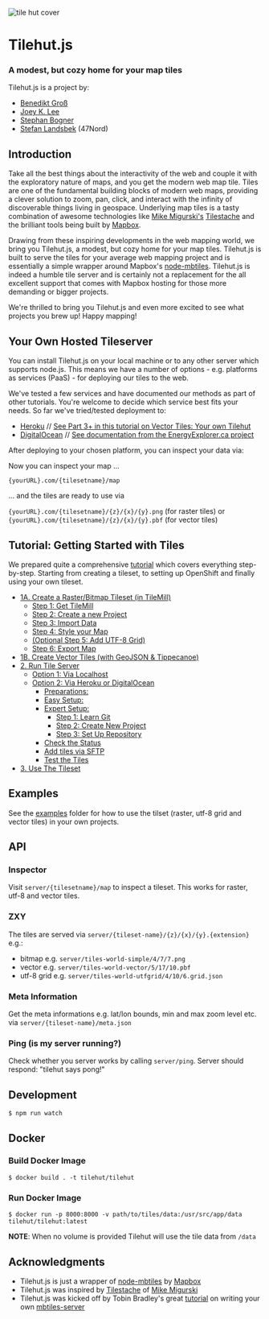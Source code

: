 ![tile hut cover](assets/tilehutjs_title.png)

# Tilehut.js

### A modest, but cozy home for your map tiles

Tilehut.js is a project by:

- [Benedikt Groß](http://benedikt-gross.de)
- [Joey K. Lee](http://jk-lee.com)
- [Stephan Bogner](http://stephanbogner.de)
- [Stefan Landsbek](http://47nord.de) (47Nord)

## Introduction

Take all the best things about the interactivity of the web and couple it with the exploratory nature of maps, and you get the modern web map tile. Tiles are one of the fundamental building blocks of modern web maps, providing a clever solution to zoom, pan, click, and interact with the infinity of discoverable things living in geospace. Underlying map tiles is a tasty combination of awesome technologies like [Mike Migurski's](http://mike.teczno.com/) [Tilestache](http://tilestache.org/) and the brilliant tools being built by [Mapbox](mapbox.com).

Drawing from these inspiring developments in the web mapping world, we bring you Tilehut.js, a modest, but cozy home for your map tiles. Tilehut.js is built to serve the tiles for your average web mapping project and is essentially a simple wrapper around Mapbox's [node-mbtiles](https://github.com/mapbox/node-mbtiles). Tilehut.js is indeed a humble tile server and is certainly not a replacement for the all excellent support that comes with Mapbox hosting for those more demanding or bigger projects.

We're thrilled to bring you Tilehut.js and even more excited to see what projects you brew up! Happy mapping!

## Your Own Hosted Tileserver

You can install Tilehut.js on your local machine or to any other server which supports node.js. This means we have a number of options - e.g. platforms as services (PaaS) - for deploying our tiles to the web.

We've tested a few services and have documented our methods as part of other tutorials. You're welcome to decide which service best fits your needs. So far we've tried/tested deployment to:

- [Heroku](https://www.heroku.com) // [See Part 3+ in this tutorial on Vector Tiles: Your own Tilehut](https://github.com/joeyklee/hello-vector-tiles#part-3-our-very-own-tilehut)
- [DigitalOcean](https://www.digitalocean.com/) // [See documentation from the EnergyExplorer.ca project](https://github.com/ubccalp/tileserver/blob/master/README-DigitalOcean-Setup.md)

<!-- If you're looking for a docker container for this task, you might also check out [tilehut-docker](https://hub.docker.com/r/joeyklee/tilehut-docker/). NOTE: Last update was a year ago and may not be up to date. -->

After deploying to your chosen platform, you can inspect your data via:

Now you can inspect your map ...

`{yourURL}.com/{tilesetname}/map`

... and the tiles are ready to use via

`{yourURL}.com/{tilesetname}/{z}/{x}/{y}.png` (for raster tiles) or `{yourURL}.com/{tilesetname}/{z}/{x}/{y}.pbf` (for vector tiles)

## Tutorial: Getting Started with Tiles

We prepared quite a comprehensive [tutorial](https://github.com/b-g/tilehut/tree/master/tutorial) which covers everything step-by-step. Starting from creating a tileset, to setting up OpenShift and finally using your own tileset.

- [1A. Create a Raster/Bitmap Tileset (in TileMill)](tutorial#1-create-tileset-in-tilemill)
  - [Step 1: Get TileMill](tutorial#step-1-get-tilemill)
  - [Step 2: Create a new Project](tutorial#step-2-create-a-new-project)
  - [Step 3: Import Data](tutorial#step-3-import-data)
  - [Step 4: Style your Map](tutorial#step-4-style-your-map)
  - [(Optional Step 5: Add UTF-8 Grid)](tutorial#optional-step-5-add-utf-8-grid)
  - [Step 6: Export Map](tutorial#step-6-export-map)
- [1B. Create Vector Tiles (with GeoJSON & Tippecanoe)](tutorial#1b-create-vector-tiles-with-geojson--tippecanoe)
- [2. Run Tile Server](tutorial#2-run-tile-server)
  - [Option 1: Via Localhost](tutorial#option-1-via-localhost)
  - [Option 2: Via Heroku or DigitalOcean](tutorial#option-2-via-paas)
    - [Preparations:](tutorial#preparations)
    - [Easy Setup:](tutorial#easy-setup)
    - [Expert Setup:](tutorial#expert-setup)
      - [Step 1: Learn Git](tutorial#step-1-learn-git)
      - [Step 2: Create New Project](tutorial#step-2-create-new-project)
      - [Step 3: Set Up Repository](tutorial#step-3-set-up-repository)
    - [Check the Status](tutorial#check-the-status)
    - [Add tiles via SFTP](tutorial#add-tiles-via-sftp)
    - [Test the Tiles](tutorial#test-the-tiles)
- [3. Use The Tileset](tutorial#3-use-the-tileset)

## Examples

See the [examples](https://github.com/b-g/tilehut/tree/master/examples) folder for how to use the tilset (raster, utf-8 grid and vector tiles) in your own projects.

## API

### Inspector

Visit `server/{tilesetname}/map` to inspect a tileset. This works for raster, utf-8 and vector tiles.

### ZXY

The tiles are served via `server/{tileset-name}/{z}/{x}/{y}.{extension}` e.g.:

- bitmap e.g. `server/tiles-world-simple/4/7/7.png`
- vector e.g. `server/tiles-world-vector/5/17/10.pbf`
- utf-8 grid e.g. `server/tiles-world-utfgrid/4/10/6.grid.json`

### Meta Information

Get the meta informations e.g. lat/lon bounds, min and max zoom level etc. via `server/{tileset-name}/meta.json`

### Ping (is my server running?)

Check whether you server works by calling `server/ping`. Server should respond: "tilehut says pong!"

## Development

`$ npm run watch`

## Docker

### Build Docker Image

`$ docker build . -t tilehut/tilehut`

### Run Docker Image

`$ docker run -p 8000:8000 -v path/to/tiles/data:/usr/src/app/data tilehut/tilehut:latest`

**NOTE**: When no volume is provided Tilehut will use the tile data from `/data`

## Acknowledgments

- Tilehut.js is just a wrapper of [node-mbtiles](https://github.com/mapbox/node-mbtiles) by [Mapbox](https://www.mapbox.com/)
- Tilehut.js was inspired by [Tilestache](http://tilestache.org/) of [Mike Migurski](http://mike.teczno.com/)
- Tilehut.js was kicked off by Tobin Bradley's great [tutorial](https://www.youtube.com/watch?v=CwAQSKsSQhI) on writing your own [mbtiles-server](https://github.com/tobinbradley/mbtiles-server)
